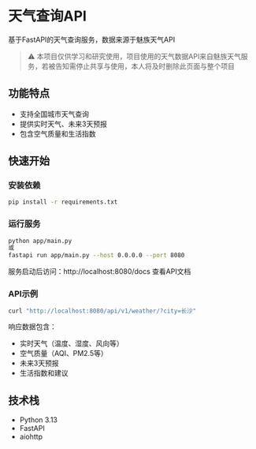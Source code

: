 # 天气查询API

基于FastAPI的天气查询服务，数据来源于魅族天气API
> ⚠️ 本项目仅供学习和研究使用，项目使用的天气数据API来自魅族天气服务，若被告知需停止共享与使用，本人将及时删除此页面与整个项目

## 功能特点

- 支持全国城市天气查询
- 提供实时天气、未来3天预报
- 包含空气质量和生活指数

## 快速开始

### 安装依赖

```bash
pip install -r requirements.txt
```

### 运行服务

```bash
python app/main.py
或
fastapi run app/main.py --host 0.0.0.0 --port 8080
```

服务启动后访问：http://localhost:8080/docs 查看API文档

### API示例

```bash
curl "http://localhost:8080/api/v1/weather/?city=长沙"
```

响应数据包含：
- 实时天气（温度、湿度、风向等）
- 空气质量（AQI、PM2.5等）
- 未来3天预报
- 生活指数和建议

## 技术栈

- Python 3.13
- FastAPI
- aiohttp
